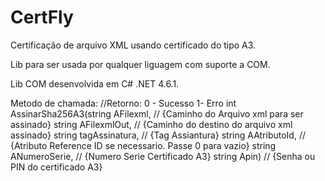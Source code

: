 # CertFly
Certificação de arquivo XML usando certificado do tipo A3.

Lib para ser usada por qualquer liguagem com suporte a COM.

Lib COM desenvolvida em C# .NET 4.6.1.


Metodo de chamada:
  //Retorno: 0 - Sucesso 1- Erro
 int AssinarSha256A3(string AFilexml,   // {Caminho do Arquivo xml para ser assinado}
                 string AFilexmlOut,    // {Caminho do destino do arquivo xml assinado}
				 string tagAssinatura,  //  {Tag Assiantura}
				 string AAtributoId,    // {Atributo Reference ID se necessario. Passe 0 para vazio}
				 string ANumeroSerie,   // {Numero Serie Certificado A3}
				 string Apin)           //  {Senha ou PIN do certificado A3}

